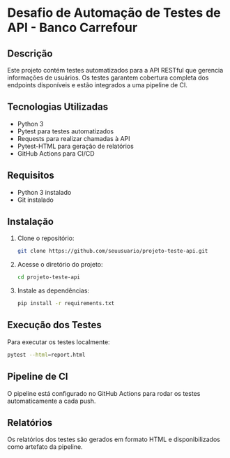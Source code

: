 # Desafio de Automação de Testes de API - Banco Carrefour

## Descrição

Este projeto contém testes automatizados para a API RESTful que gerencia informações de usuários. Os testes garantem cobertura completa dos endpoints disponíveis e estão integrados a uma pipeline de CI.

## Tecnologias Utilizadas

* Python 3
* Pytest para testes automatizados
* Requests para realizar chamadas à API
* Pytest-HTML para geração de relatórios
* GitHub Actions para CI/CD

## Requisitos

* Python 3 instalado
* Git instalado

## Instalação

1. Clone o repositório:

   ```bash
   git clone https://github.com/seuusuario/projeto-teste-api.git
   ```
2. Acesse o diretório do projeto:

   ```bash
   cd projeto-teste-api
   ```
3. Instale as dependências:

   ```bash
   pip install -r requirements.txt
   ```

## Execução dos Testes

Para executar os testes localmente:

```bash
pytest --html=report.html
```

## Pipeline de CI

O pipeline está configurado no GitHub Actions para rodar os testes automaticamente a cada push.

## Relatórios

Os relatórios dos testes são gerados em formato HTML e disponibilizados como artefato da pipeline.
